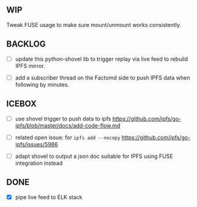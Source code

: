 WIP
---

Tweak FUSE usage to make sure mount/unmount works consistently.

BACKLOG
-------
- [ ] update this python-shovel lib to trigger replay via live feed to rebuild IPFS mirror.

- [ ] add a subscriber thread on the Factomd side to push IPFS data when following by minutes.

ICEBOX
------
- [ ] use shovel trigger to push data to ipfs https://github.com/ipfs/go-ipfs/blob/master/docs/add-code-flow.md
- [ ] related open issue: for `ipfs add --nocopy` https://github.com/ipfs/go-ipfs/issues/5986

- [ ] adapt shovel to output a json doc suitable for IPFS
      using FUSE integration instead

DONE
----
- [x] pipe live feed to ELK stack


